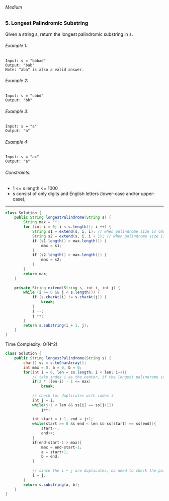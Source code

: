 ###### Medium

### 5. Longest Palindromic Substring

Given a string s, return the longest palindromic substring in s.

 

###### Example 1:
```
Input: s = "babad"
Output: "bab"
Note: "aba" is also a valid answer.
```
###### Example 2:
```
Input: s = "cbbd"
Output: "bb"
```
###### Example 3:
```
Input: s = "a"
Output: "a"
```
###### Example 4:
```
Input: s = "ac"
Output: "a"
```

###### Constraints:

* 1 <= s.length <= 1000
* s consist of only digits and English letters (lower-case and/or upper-case),

***

```java
class Solution {
    public String longestPalindrome(String s) {
        String max = "";
        for (int i = 0; i < s.length(); i ++) {
            String s1 = extend(s, i, i); // when palindrome size is odd
            String s2 = extend(s, i, i + 1); // when palindrome size is even
            if (s1.length() > max.length()) {
                max = s1;
            }
            if (s2.length() > max.length()) {
                max = s2;
            }
        }
        return max;
    }
    
    private String extend(String s, int i, int j) {
        while (i >= 0 && j < s.length()) {
            if (s.charAt(i) != s.charAt(j)) {
                break;
            }
            i --;
            j ++;
        }
        return s.substring(i + 1, j);
    }
}
```

Time Complexity: O(N^2)

```java
class Solution {
    public String longestPalindrome(String s) {
        char[] ss = s.toCharArray();
        int max = 0, a = 0, b = 0;
        for(int i = 0, len = ss.length; i < len; i++){
            // take index i as the center, if the longest palindrome is smaller than max, break the loop
            if(2 * (len-i) - 1 <= max)
                break;
            
            // check for duplicates with index i
            int j = i;
            while(j+1 < len && ss[i] == ss[j+1])
                j++;
            
            int start = i-1, end = j+1;
            while(start >= 0 && end < len && ss[start] == ss[end]){
                start--;
                end++;
            }
            if(end-start-1 > max){
                max = end-start-1;
                a = start+1;
                b = end;
            }
            
            // since the i ~ j are duplicates, no need to check the palindrome centered between i and j
            i = j;
        }
        return s.substring(a, b);
    }
}
```
